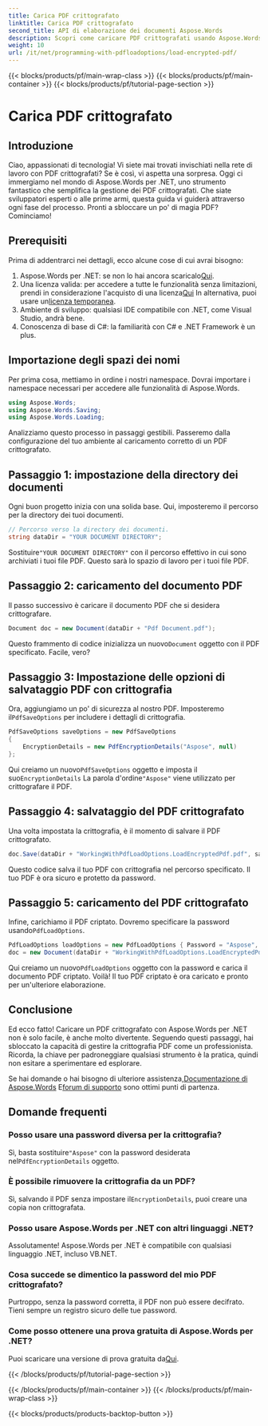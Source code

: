 ```yaml
---
title: Carica PDF crittografato
linktitle: Carica PDF crittografato
second_title: API di elaborazione dei documenti Aspose.Words
description: Scopri come caricare PDF crittografati usando Aspose.Words per .NET con il nostro tutorial passo dopo passo. Padroneggia la crittografia e la decrittografia dei PDF in un attimo.
weight: 10
url: /it/net/programming-with-pdfloadoptions/load-encrypted-pdf/
---
```


{{< blocks/products/pf/main-wrap-class >}}
{{< blocks/products/pf/main-container >}}
{{< blocks/products/pf/tutorial-page-section >}}

# Carica PDF crittografato

## Introduzione

Ciao, appassionati di tecnologia! Vi siete mai trovati invischiati nella rete di lavoro con PDF crittografati? Se è così, vi aspetta una sorpresa. Oggi ci immergiamo nel mondo di Aspose.Words per .NET, uno strumento fantastico che semplifica la gestione dei PDF crittografati. Che siate sviluppatori esperti o alle prime armi, questa guida vi guiderà attraverso ogni fase del processo. Pronti a sbloccare un po' di magia PDF? Cominciamo!

## Prerequisiti

Prima di addentrarci nei dettagli, ecco alcune cose di cui avrai bisogno:

1.  Aspose.Words per .NET: se non lo hai ancora scaricalo[Qui](https://releases.aspose.com/words/net/).
2.  Una licenza valida: per accedere a tutte le funzionalità senza limitazioni, prendi in considerazione l'acquisto di una licenza[Qui](https://purchase.aspose.com/buy) In alternativa, puoi usare un[licenza temporanea](https://purchase.aspose.com/temporary-license/).
3. Ambiente di sviluppo: qualsiasi IDE compatibile con .NET, come Visual Studio, andrà bene.
4. Conoscenza di base di C#: la familiarità con C# e .NET Framework è un plus.

## Importazione degli spazi dei nomi

Per prima cosa, mettiamo in ordine i nostri namespace. Dovrai importare i namespace necessari per accedere alle funzionalità di Aspose.Words.

```csharp
using Aspose.Words;
using Aspose.Words.Saving;
using Aspose.Words.Loading;
```

Analizziamo questo processo in passaggi gestibili. Passeremo dalla configurazione del tuo ambiente al caricamento corretto di un PDF crittografato.

## Passaggio 1: impostazione della directory dei documenti

Ogni buon progetto inizia con una solida base. Qui, imposteremo il percorso per la directory dei tuoi documenti.

```csharp
// Percorso verso la directory dei documenti.
string dataDir = "YOUR DOCUMENT DIRECTORY";
```

 Sostituire`"YOUR DOCUMENT DIRECTORY"` con il percorso effettivo in cui sono archiviati i tuoi file PDF. Questo sarà lo spazio di lavoro per i tuoi file PDF.

## Passaggio 2: caricamento del documento PDF

Il passo successivo è caricare il documento PDF che si desidera crittografare. 

```csharp
Document doc = new Document(dataDir + "Pdf Document.pdf");
```

 Questo frammento di codice inizializza un nuovo`Document` oggetto con il PDF specificato. Facile, vero?

## Passaggio 3: Impostazione delle opzioni di salvataggio PDF con crittografia

 Ora, aggiungiamo un po' di sicurezza al nostro PDF. Imposteremo il`PdfSaveOptions` per includere i dettagli di crittografia.

```csharp
PdfSaveOptions saveOptions = new PdfSaveOptions
{
    EncryptionDetails = new PdfEncryptionDetails("Aspose", null)
};
```

 Qui creiamo un nuovo`PdfSaveOptions` oggetto e imposta il suo`EncryptionDetails` La parola d'ordine`"Aspose"` viene utilizzato per crittografare il PDF.

## Passaggio 4: salvataggio del PDF crittografato

Una volta impostata la crittografia, è il momento di salvare il PDF crittografato.

```csharp
doc.Save(dataDir + "WorkingWithPdfLoadOptions.LoadEncryptedPdf.pdf", saveOptions);
```

Questo codice salva il tuo PDF con crittografia nel percorso specificato. Il tuo PDF è ora sicuro e protetto da password.

## Passaggio 5: caricamento del PDF crittografato

 Infine, carichiamo il PDF criptato. Dovremo specificare la password usando`PdfLoadOptions`.

```csharp
PdfLoadOptions loadOptions = new PdfLoadOptions { Password = "Aspose", LoadFormat = LoadFormat.Pdf };
doc = new Document(dataDir + "WorkingWithPdfLoadOptions.LoadEncryptedPdf.pdf", loadOptions);
```

 Qui creiamo un nuovo`PdfLoadOptions` oggetto con la password e carica il documento PDF criptato. Voilà! Il tuo PDF criptato è ora caricato e pronto per un'ulteriore elaborazione.

## Conclusione

Ed ecco fatto! Caricare un PDF crittografato con Aspose.Words per .NET non è solo facile, è anche molto divertente. Seguendo questi passaggi, hai sbloccato la capacità di gestire la crittografia PDF come un professionista. Ricorda, la chiave per padroneggiare qualsiasi strumento è la pratica, quindi non esitare a sperimentare ed esplorare.

 Se hai domande o hai bisogno di ulteriore assistenza,[Documentazione di Aspose.Words](https://reference.aspose.com/words/net/) E[forum di supporto](https://forum.aspose.com/c/words/8) sono ottimi punti di partenza.

## Domande frequenti

### Posso usare una password diversa per la crittografia?
 Sì, basta sostituire`"Aspose"` con la password desiderata nel`PdfEncryptionDetails` oggetto.

### È possibile rimuovere la crittografia da un PDF?
Sì, salvando il PDF senza impostare il`EncryptionDetails`, puoi creare una copia non crittografata.

### Posso usare Aspose.Words per .NET con altri linguaggi .NET?
Assolutamente! Aspose.Words per .NET è compatibile con qualsiasi linguaggio .NET, incluso VB.NET.

### Cosa succede se dimentico la password del mio PDF crittografato?
Purtroppo, senza la password corretta, il PDF non può essere decifrato. Tieni sempre un registro sicuro delle tue password.

### Come posso ottenere una prova gratuita di Aspose.Words per .NET?
 Puoi scaricare una versione di prova gratuita da[Qui](https://releases.aspose.com/).

{{< /blocks/products/pf/tutorial-page-section >}}

{{< /blocks/products/pf/main-container >}}
{{< /blocks/products/pf/main-wrap-class >}}

{{< blocks/products/products-backtop-button >}}
